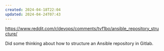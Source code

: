 ```yaml
---
created: 2024-04-18T22:04
updated: 2024-04-24T07:43
---
```

https://www.reddit.com/r/devops/comments/tvf1bo/ansible_repository_structure/

Did some thinking about how to structure an Ansible repository in Gitlab.

